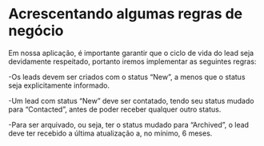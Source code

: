 # Acrescentando algumas regras de negócio

Em nossa aplicação, é importante garantir que o ciclo de vida do lead seja devidamente respeitado, portanto iremos implementar as seguintes regras:

-Os leads devem ser criados com o status “New”, a menos que o status seja explicitamente informado.

-Um lead com status “New” deve ser contatado, tendo seu status mudado para “Contacted”, antes de poder receber qualquer outro status.

-Para ser arquivado, ou seja, ter o status mudado para “Archived”, o lead deve ter recebido a última atualização a, no mínimo, 6 meses.  